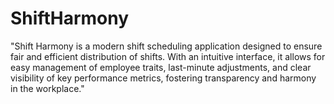 # ShiftHarmony
"Shift Harmony is a modern shift scheduling application designed to ensure fair and efficient distribution of shifts. With an intuitive interface, it allows for easy management of employee traits, last-minute adjustments, and clear visibility of key performance metrics, fostering transparency and harmony in the workplace."
